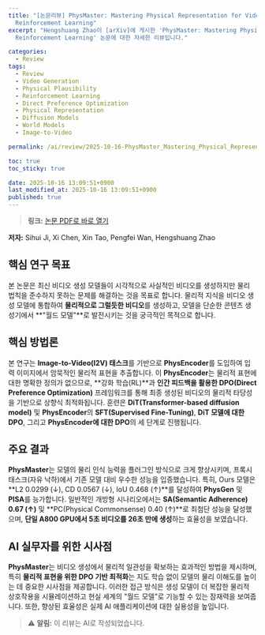 ```yaml
---
title: "[논문리뷰] PhysMaster: Mastering Physical Representation for Video Generation via
  Reinforcement Learning"
excerpt: "Hengshuang Zhao이 [arXiv]에 게시한 'PhysMaster: Mastering Physical Representation for Video Generation via
  Reinforcement Learning' 논문에 대한 자세한 리뷰입니다."

categories:
  - Review
tags:
  - Review
  - Video Generation
  - Physical Plausibility
  - Reinforcement Learning
  - Direct Preference Optimization
  - Physical Representation
  - Diffusion Models
  - World Models
  - Image-to-Video

permalink: /ai/review/2025-10-16-PhysMaster_Mastering_Physical_Representation_for_Video_Generation_via_Reinforcement_Learning/

toc: true
toc_sticky: true

date: 2025-10-16 13:09:51+0900
last_modified_at: 2025-10-16 13:09:51+0900
published: true
---
```

> **링크:** [논문 PDF로 바로 열기](https://arxiv.org/abs/2510.13809)

**저자:** Sihui Ji, Xi Chen, Xin Tao, Pengfei Wan, Hengshuang Zhao



## 핵심 연구 목표
본 논문은 최신 비디오 생성 모델들이 시각적으로 사실적인 비디오를 생성하지만 물리 법칙을 준수하지 못하는 문제를 해결하는 것을 목표로 합니다. 물리적 지식을 비디오 생성 모델에 통합하여 **물리적으로 그럴듯한 비디오**를 생성하고, 모델을 단순한 콘텐츠 생성기에서 **"월드 모델"**로 발전시키는 것을 궁극적인 목적으로 합니다.

## 핵심 방법론
본 연구는 **Image-to-Video(I2V) 태스크**를 기반으로 **PhysEncoder**를 도입하여 입력 이미지에서 암묵적인 물리적 표현을 추출합니다. 이 **PhysEncoder**는 물리적 표현에 대한 명확한 정의가 없으므로, **강화 학습(RL)**과 **인간 피드백을 활용한 DPO(Direct Preference Optimization)** 프레임워크를 통해 최종 생성된 비디오의 물리적 타당성을 기반으로 상향식 최적화됩니다. 훈련은 **DiT(Transformer-based diffusion model)** 및 **PhysEncoder**의 **SFT(Supervised Fine-Tuning)**, **DiT 모델에 대한 DPO**, 그리고 **PhysEncoder에 대한 DPO**의 세 단계로 진행됩니다.

## 주요 결과
**PhysMaster**는 모델의 물리 인식 능력을 플러그인 방식으로 크게 향상시키며, 프록시 태스크(자유 낙하)에서 기존 모델 대비 우수한 성능을 입증했습니다. 특히, Ours 모델은 **L2 0.0299 (↓), CD 0.0567 (↓), IoU 0.468 (↑)**를 달성하여 **PhysGen** 및 **PISA**를 능가합니다. 일반적인 개방형 시나리오에서는 **SA(Semantic Adherence) 0.67 (↑)** 및 **PC(Physical Commonsense) 0.40 (↑)**로 최첨단 성능을 달성했으며, **단일 A800 GPU에서 5초 비디오를 26초 만에 생성**하는 효율성을 보였습니다.

## AI 실무자를 위한 시사점
**PhysMaster**는 비디오 생성에서 물리적 일관성을 확보하는 효과적인 방법을 제시하며, 특히 **물리적 표현을 위한 DPO 기반 최적화**는 지도 학습 없이 모델의 물리 이해도를 높이는 데 중요한 시사점을 제공합니다. 이러한 접근 방식은 생성 모델이 더 복잡한 물리적 상호작용을 시뮬레이션하고 현실 세계의 "월드 모델"로 기능할 수 있는 잠재력을 보여줍니다. 또한, 향상된 효율성은 실제 AI 애플리케이션에 대한 실용성을 높입니다.

> ⚠️ **알림:** 이 리뷰는 AI로 작성되었습니다.